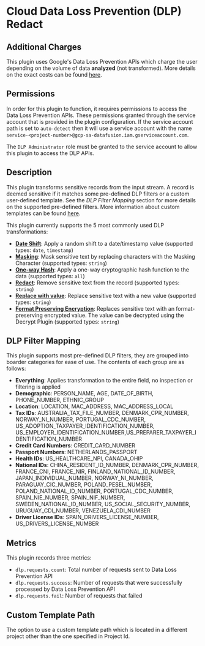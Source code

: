 # Cloud Data Loss Prevention (DLP) Redact

Additional Charges
-----------
This plugin uses Google's Data Loss Prevention APIs which charge the user depending 
on the volume of data **analyzed** (not transformed). More details on the exact 
costs can be found [here](https://cloud.google.com/dlp/pricing#content-pricing). 

Permissions
-----------
In order for this plugin to function, it requires permissions to access the Data Loss Prevention APIs. These permissions
granted through the service account that is provided in the plugin configuration. If the service account path is set to 
`auto-detect` then it will use a service account with the name `service-<project-number>@gcp-sa-datafusion.iam.gserviceaccount.com`.

The `DLP Administrator` role must be granted to the service account to allow this plugin to access the DLP APIs.

Description
-----------
This plugin transforms sensitive records from the input stream. A record is 
deemed sensitive if it matches some pre-defined DLP filters or a custom user-defined 
template. See the *DLP Filter Mapping* section for more details on the supported 
pre-defined filters. More information about custom templates can be found [here](https://cloud.google.com/dlp/docs/creating-templates-inspect#about_templates).

This plugin currently supports the 5 most commonly used DLP 
transformations:

* **[Date Shift](https://cloud.google.com/dlp/docs/transformations-reference#date-shift)**: Apply a random shift to a date/timestamp value (supported types: `date`, `timestamp`)
* **[Masking](https://cloud.google.com/dlp/docs/transformations-reference#masking)**: Mask sensitive text by replacing characters with the Masking Character (supported types: `string`)
* **[One-way Hash](https://cloud.google.com/dlp/docs/transformations-reference#crypto-hashing)**: Apply a one-way cryptographic hash function to the data (supported types: `all`)
* **[Redact](https://cloud.google.com/dlp/docs/transformations-reference#redaction)**: Remove sensitive text from the record (supported types: `string`)
* **[Replace with value](https://cloud.google.com/dlp/docs/reference/rest/v2/organizations.deidentifyTemplates#DeidentifyTemplate.ReplaceValueConfig)**: Replace sensitive text with a new value (supported types: `string`)
* **[Format Preserving Encryption](https://cloud.google.com/dlp/docs/reference/rest/v2/organizations.deidentifyTemplates#cryptoreplaceffxfpeconfig)**: Replaces sensitive text with an format-preserving encrypted value. The value can be decrypted using the Decrypt Plugin (supported types: `string`)  

DLP Filter Mapping
-----------
This plugin supports most pre-defined DLP filters, they are grouped into boarder
categories for ease of use. The contents of each group are as follows:

* **Everything**: Applies transformation to the entire field, no inspection or filtering is applied
* **Demographic**: PERSON_NAME, AGE, DATE_OF_BIRTH, PHONE_NUMBER, ETHNIC_GROUP
* **Location**: LOCATION, MAC_ADDRESS, MAC_ADDRESS_LOCAL
* **Tax IDs**: AUSTRALIA_TAX_FILE_NUMBER, DENMARK_CPR_NUMBER, NORWAY_NI_NUMBER, PORTUGAL_CDC_NUMBER, US_ADOPTION_TAXPAYER_IDENTIFICATION_NUMBER, US_EMPLOYER_IDENTIFICATION_NUMBER,US_PREPARER_TAXPAYER_IDENTIFICATION_NUMBER
* **Credit Card Numbers**: CREDIT_CARD_NUMBER 
* **Passport Numbers**: NETHERLANDS_PASSPORT
* **Health IDs**: US_HEALTHCARE_NPI, CANADA_OHIP
* **National IDs**: CHINA_RESIDENT_ID_NUMBER, DENMARK_CPR_NUMBER, FRANCE_CNI, FRANCE_NIR, FINLAND_NATIONAL_ID_NUMBER, JAPAN_INDIVIDUAL_NUMBER, NORWAY_NI_NUMBER, PARAGUAY_CIC_NUMBER, POLAND_PESEL_NUMBER, POLAND_NATIONAL_ID_NUMBER, PORTUGAL_CDC_NUMBER, SPAIN_NIE_NUMBER, SPAIN_NIF_NUMBER, SWEDEN_NATIONAL_ID_NUMBER, US_SOCIAL_SECURITY_NUMBER, URUGUAY_CDI_NUMBER, VENEZUELA_CDI_NUMBER
* **Driver License IDs**: SPAIN_DRIVERS_LICENSE_NUMBER, US_DRIVERS_LICENSE_NUMBER
<!-- * **Insurance**:  CANADA_SOCIAL_INSURANCE_NUMBER, UK_NATIONAL_INSURANCE_NUMBER -->

Metrics
-----------
This plugin records three metrics:
* `dlp.requests.count`: Total number of requests sent to Data Loss Prevention API
* `dlp.requests.success`: Number of requests that were successfully processed by Data Loss Prevention API
* `dlp.requests.fail`: Number of requests that failed

Custom Template Path
-----------
The option to use a custom template path which is located in a different project other than the one specified in Project Id.